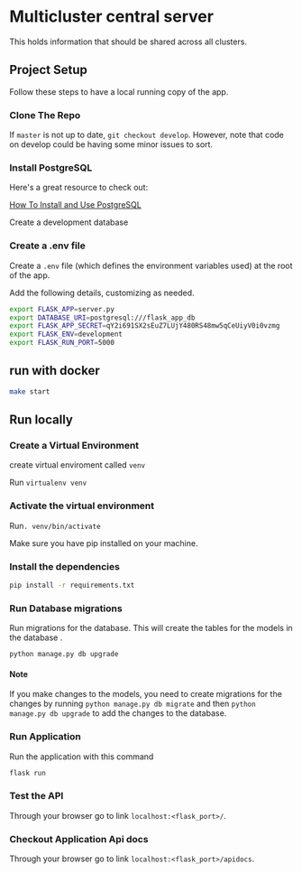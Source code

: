 # Multicluster central server

This holds information that should be shared across all clusters.

## Project Setup

Follow these steps to have a local running copy of the app.

### Clone The Repo

If `master` is not up to date, `git checkout develop`. However, note that code on develop could be having some minor issues to sort.

### Install PostgreSQL

Here's a great resource to check out:

[How To Install and Use PostgreSQL](https://www.digitalocean.com/community/tutorials/how-to-install-and-use-postgresql-on-ubuntu-18-04)

Create a development database 

### Create a .env file

Create a `.env` file (which defines the environment variables used) at the root of the app.

Add the following details, customizing as needed.

```bash
export FLASK_APP=server.py
export DATABASE_URI=postgresql:///flask_app_db
export FLASK_APP_SECRET=qY2i691SX2sEuZ7LUjY480RS48mw5qCeUiyV0i0vzmg
export FLASK_ENV=development
export FLASK_RUN_PORT=5000
```

## run with docker

```bash
make start
```

## Run locally

### Create a Virtual Environment

create virtual enviroment called `venv`

Run `virtualenv venv`

### Activate the virtual environment

Run`. venv/bin/activate`

Make sure you have pip installed on your machine.

### Install the dependencies

```bash
pip install -r requirements.txt
```

### Run Database migrations

Run migrations for the database. This will create the tables for the models in the database .

`python manage.py db upgrade`

#### Note

If you make changes to the models, you need to create migrations for the changes by running `python manage.py db migrate` and then `python manage.py db upgrade` to add the changes to the database.

### Run Application

Run the application with this command

```bash
flask run
```

### Test the API

Through your browser go to link `localhost:<flask_port>/`.

### Checkout Application Api docs

Through your browser go to link `localhost:<flask_port>/apidocs`.
